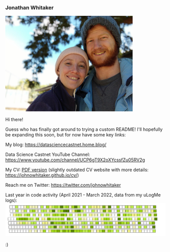 ### Jonathan Whitaker

<img src="https://raw.githubusercontent.com/johnowhitaker/johnowhitaker/master/prof_small.jpg" width="400" height="300" alt='profile pic'/>

Hi there!

Guess who has finally got around to trying a custom README! I'll hopefully be expanding this soon, but for now have some key links:

My blog: https://datasciencecastnet.home.blog/

Data Science Castnet YouTube Channel: https://www.youtube.com/channel/UCP6gT9X2oXYcssfZu05RV2g

My CV: [PDF version](https://github.com/johnowhitaker/johnowhitaker/blob/master/Jonathan_Whitaker_CV_April_2022.pdf) (slightly outdated CV website with more details: https://johnowhitaker.github.io/cv/) 

Reach me on Twitter: https://twitter.com/johnowhitaker

Last year in code activity (April 2021 - March 2022, data from my uLogMe logs):
<img src="https://github.com/johnowhitaker/johnowhitaker/raw/master/code_mosaic.png" alt='profile pic'/>

:)
